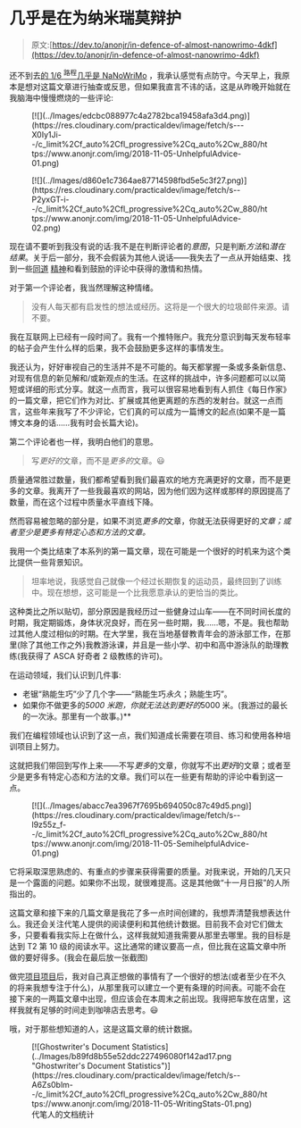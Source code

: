 # 几乎是在为纳米瑞莫辩护

> 原文:[https://dev.to/anonjr/in-defence-of-almost-nanowrimo-4dkf](https://dev.to/anonjr/in-defence-of-almost-nanowrimo-4dkf)

还不到去[的 1/6 <sup>路程</sup>几乎是 NaNoWriMo](https://www.anonjr.com/2018/11/Almost-NaNoWriMo.html) ，我承认感觉有点防守。今天早上，我原本是想对这篇文章进行抽查或反思，但如果我直言不讳的话，这是从昨晚开始就在我脑海中慢慢燃烧的一些评论:

<figure>[![](../Images/edcbc088977c4a2782bca19458afa3d4.png)](https://res.cloudinary.com/practicaldev/image/fetch/s---X0Iy1Ji--/c_limit%2Cf_auto%2Cfl_progressive%2Cq_auto%2Cw_880/https://www.anonjr.com/img/2018-11-05-UnhelpfulAdvice-01.png) 

<figcaption>
</figcaption>

</figure>

<figure>[![](../Images/d860e1c7364ae87714598fbd5e5c3f27.png)](https://res.cloudinary.com/practicaldev/image/fetch/s--P2yxGT-i--/c_limit%2Cf_auto%2Cfl_progressive%2Cq_auto%2Cw_880/https://www.anonjr.com/img/2018-11-05-UnhelpfulAdvice-02.png) 

<figcaption>
</figcaption>

</figure>

现在请不要听到我没有说的话:我不是在判断评论者的*意图*，只是判断*方法*和*潜在结果*。关于后一部分，我不会假装为其他人说话——我失去了一点从开始结束、找到一些[同道](https://dev.to/mark_nicol/an-article-a-day-for-november-41f5) [精神](https://dev.to/lvrbrtsn/article-a-day-375h)和看到鼓励的评论中获得的激情和热情。

对于第一个评论者，我当然理解这种情绪。

> 没有人每天都有启发性的想法或经历。这将是一个很大的垃圾邮件来源。请不要。

我在互联网上已经有一段时间了。我有一个推特账户。我充分意识到每天发布轻率的帖子会产生什么样的后果，我不会鼓励更多这样的事情发生。

我还认为，好好审视自己的生活并不是不可能的。每天都掌握一条或多条新信息、对现有信息的新见解和/或新观点的生活。在这样的挑战中，许多问题都可以以简短或详细的形式分享。就这一点而言，我可以很容易地看到有人抓住《每日作家》的一篇文章，把它们作为对比、扩展或其他更离题的东西的发射台。就这一点而言，这些年来我写了不少评论，它们真的可以成为一篇博文的起点(如果不是一篇博文本身的话……我有时会长篇大论)。

第二个评论者也一样，我明白他们的意思。

> 写*更好的*文章，而不是*更多的*文章。😃

质量通常胜过数量，我们都希望看到我们最喜欢的地方充满更好的文章，而不是更多的文章。我离开了一些我最喜欢的网站，因为他们因为这样或那样的原因提高了数量，而在这个过程中质量水平直线下降。

然而容易被忽略的部分是，如果不浏览*更多的*文章，你就无法获得更好的*文章；或者至少是更多有特定心态和方法的文章。*

我用一个类比结束了本系列的第一篇文章，现在可能是一个很好的时机来为这个类比提供一些背景知识。

> 坦率地说，我感觉自己就像一个经过长期恢复的运动员，最终回到了训练中。现在想想，这可能是一个比我愿意承认的更恰当的类比。

这种类比之所以贴切，部分原因是我经历过一些健身过山车——在不同时间长度的时期，我定期锻炼，身体状况良好，而在另一些时期，我……嗯，不是。我也帮助过其他人度过相似的时期。在大学里，我在当地基督教青年会的游泳部工作，在那里(除了其他工作之外)我教游泳课，并且是一些小学、初中和高中游泳队的助理教练(我获得了 ASCA 好奇者 2 级教练的许可)。

在运动领域，我们认识到几件事:

*   老锯“熟能生巧”少了几个字——“熟能生巧*永久*；熟能生巧”。
*   如果你不做更多的*5000 米跑，你就无法达到更好的*5000 米。(我游过的最长的一次泳。那里有一个故事。)**

我们在编程领域也认识到了这一点，我们知道成长需要在项目、练习和使用各种培训项目上努力。

这就把我们带回到写作上来——不写*更多*的文章，你就写不出*更好*的文章；或者至少是更多有特定心态和方法的文章。我们可以在一些更有帮助的评论中看到这一点。

<figure>[![](../Images/abacc7ea3967f7695b694050c87c49d5.png)](https://res.cloudinary.com/practicaldev/image/fetch/s--l9z55z_f--/c_limit%2Cf_auto%2Cfl_progressive%2Cq_auto%2Cw_880/https://www.anonjr.com/img/2018-11-05-SemihelpfulAdvice-01.png) 

<figcaption>
</figcaption>

</figure>

它将采取深思熟虑的、有重点的步骤来获得需要的质量。对我来说，开始的几天只是一个露面的问题。如果你不出现，就很难提高。这是其他做“十一月日报”的人所指出的。

这篇文章和接下来的几篇文章是我花了多一点时间创建的，我想弄清楚我想表达什么。我还会关注代笔人提供的阅读便利和其他统计数据。目前我不会对它们做太多，只要看看我实际上在做什么，这样我就知道我需要从那里去哪里。我的目标是达到 T2 第 10 级的阅读水平。这比通常的建议要高一点，但比我在这篇文章中所做的要好得多。(我会在最后放一张截图)

做完[项目项目](https://www.anonjr.com/2018/11/Projects-Projects-Projects.html)后，我对自己真正想做的事情有了一个很好的想法(或者至少在不久的将来我想专注于什么)，从那里我可以建立一个更有条理的时间表。可能不会在接下来的一两篇文章中出现，但应该会在本周末之前出现。我得把车放在店里，这样我就有足够的时间走到咖啡店去思考。😃

哦，对于那些想知道的人，这是这篇文章的统计数据。

<figure>[![Ghostwriter's Document Statistics](../Images/b89fd8b55e52ddc227496080f142ad17.png "Ghostwriter's Document Statistics")](https://res.cloudinary.com/practicaldev/image/fetch/s--A6Zs0blm--/c_limit%2Cf_auto%2Cfl_progressive%2Cq_auto%2Cw_880/https://www.anonjr.com/img/2018-11-05-WritingStats-01.png) 

<figcaption>
代笔人的文档统计
</figcaption>

</figure>